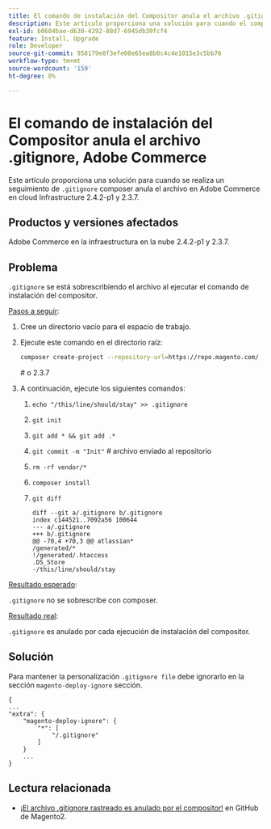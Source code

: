 ```yaml
---
title: El comando de instalación del Compositor anula el archivo .gitignore, Adobe Commerce
description: Este artículo proporciona una solución para cuando el compositor anula un archivo ".gitignore" rastreado en Adobe Commerce en las infraestructuras en la nube 2.4.2-p1 y 2.3.7.
exl-id: b0604bae-d630-4292-88d7-6945db30fcf4
feature: Install, Upgrade
role: Developer
source-git-commit: 958179e0f3efe08e65ea8b0c4c4e1015e3c5bb76
workflow-type: tm+mt
source-wordcount: '159'
ht-degree: 0%

---
```


# El comando de instalación del Compositor anula el archivo .gitignore, Adobe Commerce

Este artículo proporciona una solución para cuando se realiza un seguimiento de `.gitignore` composer anula el archivo en Adobe Commerce en cloud Infrastructure 2.4.2-p1 y 2.3.7.

## Productos y versiones afectados

Adobe Commerce en la infraestructura en la nube 2.4.2-p1 y 2.3.7.

## Problema

`.gitignore` se está sobrescribiendo el archivo al ejecutar el comando de instalación del compositor.

<u>Pasos a seguir</u>:


1. Cree un directorio vacío para el espacio de trabajo.
1. Ejecute este comando en el directorio raíz:

   ```bash
   composer create-project --repository-url=https://repo.magento.com/ magento/project-community-edition:2.4.2-p1.
   ```

   \# o 2.3.7

1. A continuación, ejecute los siguientes comandos:
   1. `echo "/this/line/should/stay" >> .gitignore`
   1. `git init`
   1. `git add * && git add .*`
   1. `git commit -m "Init"` # archivo enviado al repositorio
   1. `rm -rf vendor/*`
   1. `composer install`
   1. `git diff`

      ```git
      diff --git a/.gitignore b/.gitignore
      index c144521..7092a56 100644
      --- a/.gitignore
      +++ b/.gitignore
      @@ -70,4 +70,3 @@ atlassian*
      /generated/*
      !/generated/.htaccess
      .DS_Store
      -/this/line/should/stay
      ```

<u>Resultado esperado</u>:

`.gitignore` no se sobrescribe con composer.

<u>Resultado real</u>:

`.gitignore` es anulado por cada ejecución de instalación del compositor.

## Solución

Para mantener la personalización `.gitignore file` debe ignorarlo en la sección `magento-deploy-ignore` sección.

```git
{
...
"extra": {
    "magento-deploy-ignore": {
        "*": [
            "/.gitignore"
        ]
    }
    ...
}
```


## Lectura relacionada

* [¡El archivo .gitignore rastreado es anulado por el compositor!](https://github.com/magento/magento2/issues/32888) en GitHub de Magento2.
